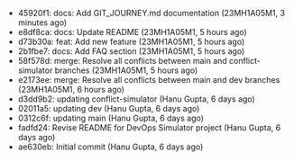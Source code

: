 - 45920f1: docs: Add GIT_JOURNEY.md documentation (23MH1A05M1, 3 minutes ago)
- e8df8ca: docs: Update README (23MH1A05M1, 5 hours ago)
- d73b30a: feat: Add new feature (23MH1A05M1, 5 hours ago)
- 2b1fbe7: docs: Add FAQ section (23MH1A05M1, 5 hours ago)
- 58f578d: merge: Resolve all conflicts between main and conflict-simulator branches (23MH1A05M1, 5 hours ago)
- e2173ee: merge: Resolve all conflicts between main and dev branches (23MH1A05M1, 6 hours ago)
- d3dd9b2: updating conflict-simulator (Hanu Gupta, 6 days ago)
- 02011a5: updating dev (Hanu Gupta, 6 days ago)
- 0312c6f: updating main (Hanu Gupta, 6 days ago)
- fadfd24: Revise README for DevOps Simulator project (Hanu Gupta, 6 days ago)
- ae630eb: Initial commit (Hanu Gupta, 6 days ago)